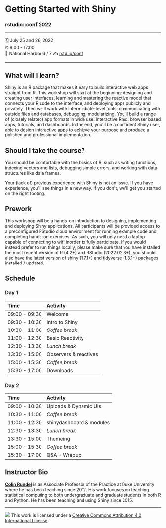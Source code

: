 Getting Started with Shiny
================

### rstudio::conf 2022

-----

🗓️ July 25 and 26, 2022  
⏰ 9:00 - 17:00  
🏨 National Harbor 6 / 7
✍️ [rstd.io/conf](http://rstd.io/conf)

-----

## What will I learn?

Shiny is an R package that makes it easy to build interactive web apps straight from R. This workshop will start at the beginning: designing and creating user interfaces, learning and mastering the reactive model that connects your R code to the interface, and deploying apps publicly and privately. Then we'll work with intermediate-level tools: communicating with outside files and databases, debugging, modularizing. You'll build a range of (closely related) app formats in wide use: interactive Rmd, browser based apps, tutorials, and dashboards. In the end, you'll be a confident Shiny user, able to design interactive apps to achieve your purpose and produce a polished and professional implementation.

## Should I take the course?

You should be comfortable with the basics of R, such as writing functions, indexing vectors and lists, debugging simple errors, and working with data structures like data frames.

Your (lack of) previous experience with Shiny is not an issue. If you have experience, you'll see things in a new way. If you don't, we'll get you started on the right footing.

## Prework

This workshop will be a hands-on introduction to designing, implementing and deploying Shiny applications. All participants will be provided access to a preconfigured RStudio cloud environment for running example code and completing hands-on exercises. As such, you will only need a laptop capable of connecting to wifi inorder to fully participate. If you would instead prefer to run things locally, please make sure that you have installed the most recent version of R (4.2+) and RStudio (2022.02.3+), you should also have the latest version of shiny (1.7.1+) and tidyverse (1.3.1+) packages installed / updated.

## Schedule

### Day 1

| Time          | Activity         |
| :------------ | :--------------- |
| 09:00 - 09:30 | Welcome          |
| 09:30 - 10:30 | Intro to Shiny   |
| 10:30 - 11:00 | *Coffee break*   |
| 11:00 - 12:30 | Basic Reactivity |
| 12:30 - 13:30 | *Lunch break*    |
| 13:30 - 15:00 | Observers & reactives |
| 15:00 - 15:30 | *Coffee break*   |
| 15:30 - 17:00 | Downloads        |

### Day 2

| Time          | Activity         |
| :------------ | :--------------- |
| 09:00 - 10:30 | Uploads & Dynamic UIs |
| 10:30 - 11:00 | *Coffee break*   |
| 11:00 - 12:30 | shinydashboard & modules |
| 12:30 - 13:30 | *Lunch break*    |
| 13:30 - 15:00 | Themeing         |
| 15:00 - 15:30 | *Coffee break*   |
| 15:30 - 17:00 | Q&A + Wrapup     |

## Instructor Bio

[**Colin Rundel**](https://rundel.github.io) is an Associate Professor of the Practice at Duke University where he has been teaching since 2012. His work focuses on teaching statistical computing to both undergraduate and graduate students in both R and Python. He has been teaching and using Shiny since 2015.

-----

![](https://i.creativecommons.org/l/by/4.0/88x31.png) This work is
licensed under a [Creative Commons Attribution 4.0 International
License](https://creativecommons.org/licenses/by/4.0/).

